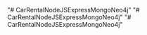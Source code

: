 "# CarRentalNodeJSExpressMongoNeo4j" 
"# CarRentalNodeJSExpressMongoNeo4j" 
"# CarRentalNodeJSExpressMongoNeo4j" 
